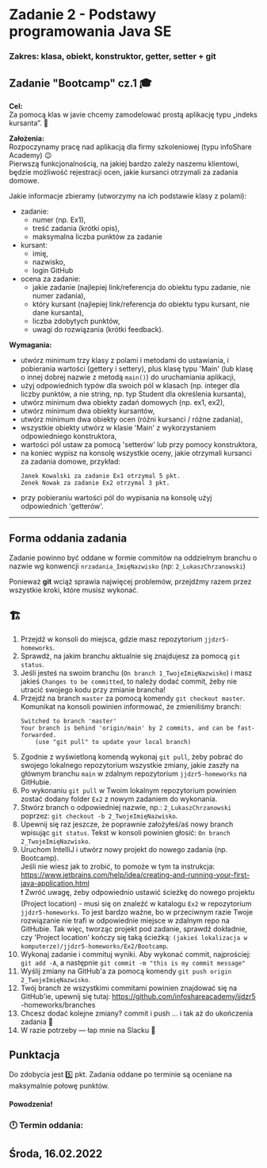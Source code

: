 # Zadanie 2 - Podstawy programowania Java SE
### Zakres: klasa, obiekt, konstruktor, getter, setter + git 


## Zadanie "Bootcamp" cz.1 :mortar_board:

**Cel:**  
Za pomocą klas w javie chcemy zamodelować prostą aplikację typu „indeks kursanta”. :green_book:  

**Założenia:**  
Rozpoczynamy pracę nad aplikacją dla firmy szkoleniowej (typu infoShare Academy)  :wink:  
Pierwszą funkcjonalnością, na jakiej bardzo zależy naszemu klientowi, będzie możliwość rejestracji ocen, jakie kursanci otrzymali za zadania domowe.  

Jakie informacje zbieramy (utworzymy na ich podstawie klasy z polami):
- zadanie:
  - numer (np. Ex1),
  - treść zadania (krótki opis),
  - maksymalna liczba punktów za zadanie
- kursant:
  - imię,
  - nazwisko,
  - login GitHub
- ocena za zadanie:
  - jakie zadanie (najlepiej link/referencja do obiektu typu zadanie, nie numer zadania),
  - który kursant (najlepiej link/referencja do obiektu typu kursant, nie dane kursanta),
  - liczba zdobytych punktów,
  - uwagi do rozwiązania (krótki feedback).
  

**Wymagania:**  
- utwórz minimum trzy klasy z polami i metodami do ustawiania, i pobierania wartości (gettery i settery), plus klasę typu 'Main' (lub klasę o innej dobrej nazwie z metodą `main()`) do uruchamiania aplikacji,
- użyj odpowiednich typów dla swoich pól w klasach (np. integer dla liczby punktów, a nie string, np. typ Student dla określenia kursanta),
- utwórz minimum dwa obiekty zadań domowych (np. ex1, ex2),
- utwórz minimum dwa obiekty kursantów,
- utwórz minimum dwa obiekty ocen (różni kursanci / różne zadania),
- wszystkie obiekty utwórz w klasie 'Main' z wykorzystaniem odpowiedniego konstruktora,
- wartości pól ustaw za pomocą 'setterów' lub przy pomocy konstruktora,
- na koniec wypisz na konsolę wszystkie oceny, jakie otrzymali kursanci za zadania domowe, przykład:
  ```
  Janek Kowalski za zadanie Ex1 otrzymal 5 pkt.
  Zenek Nowak za zadanie Ex2 otrzymal 3 pkt.
  ```
- przy pobieraniu wartości pól do wypisania na konsolę użyj odpowiednich 'getterów'.

---

## Forma oddania zadania
Zadanie powinno być oddane w formie commitów na oddzielnym branchu o nazwie wg konwencji `nrzadania_ImięNazwisko` (np: `2_LukaszChrzanowski`)

Ponieważ **git** wciąż sprawia najwięcej problemów, przejdźmy razem przez wszystkie kroki, które musisz wykonać.

## :building_construction: 
1. Przejdź w konsoli do miejsca, gdzie masz repozytorium `jjdzr5-homeworks`.
2. Sprawdź, na jakim branchu aktualnie się znajdujesz za pomocą `git status`. 
3. Jeśli jesteś na swoim branchu (`On branch 1_TwojeImięNazwisko`) i masz jakieś `Changes to be committed`, to należy dodać commit, żeby nie utracić swojego kodu przy zmianie brancha!
4. Przejdź na branch `master` za pomocą komendy `git checkout master`. Komunikat na konsoli powinien informować, że zmieniliśmy branch: 
   ```
   Switched to branch 'master'
   Your branch is behind 'origin/main' by 2 commits, and can be fast-forwarded.
       (use "git pull" to update your local branch)
   ```
5. Zgodnie z wyświetloną komendą wykonaj `git pull`, żeby pobrać do swojego lokalnego repozytorium wszystkie zmiany, jakie zaszły na głównym branchu `main` w zdalnym repozytorium `jjdzr5-homeworks` na GitHubie.
6. Po wykonaniu `git pull` w Twoim lokalnym repozytorium powinien zostać dodany folder `Ex2` z nowym zadaniem do wykonania. 
7. Stwórz branch o odpowiedniej nazwie, np.: `2_LukaszChrzanowski` poprzez: `git checkout -b 2_TwojeImięNazwisko`.
8. Upewnij się raz jeszcze, że poprawnie założyłeś/aś nowy branch wpisując `git status`. Tekst w konsoli powinien głosić: `On branch 2_TwojeImięNazwisko`. 
9. Uruchom IntelliJ i utwórz nowy projekt do nowego zadania (np. Bootcamp).  
Jeśli nie wiesz jak to zrobić, to pomoże w tym ta instrukcja: https://www.jetbrains.com/help/idea/creating-and-running-your-first-java-application.html  
:exclamation: Zwróć uwagę, żeby odpowiednio ustawić ścieżkę do nowego projektu (Project location) - musi się on znaleźć w katalogu `Ex2` w repozytorium `jjdzr5-homeworks`. To jest bardzo ważne, bo w przeciwnym razie Twoje rozwiązanie nie trafi w odpowiednie miejsce w zdalnym repo na GitHubie. Tak więc, tworząc projekt pod zadanie, sprawdź dokładnie, czy 'Project location' kończy się taką ścieżką: `(jakieś lokalizacja w komputerze)/jjdzr5-homeworks/Ex2/Bootcamp`.
10. Wykonaj zadanie i commituj wyniki. Aby wykonać commit, najprościej: `git add -A`, a następnie `git commit -m "this is my commit message"`
11. Wyślij zmiany na GitHub'a za pomocą komendy `git push origin 2_TwojeImięNazwisko`. 
12. Twój branch ze wszystkimi commitami powinien znajdować się na GitHub'ie, upewnij się tutaj: https://github.com/infoshareacademy/jjdzr5
-homeworks/branches
13. Chcesz dodać kolejne zmiany? commit i push ... i tak aż do ukończenia zadania :tada:
14. W razie potrzeby — łap mnie na Slacku :calling:


## Punktacja

Do zdobycia jest :five: pkt.
Zadania oddane po terminie są oceniane na maksymalnie połowę punktów.

#### Powodzenia!

### :clock12: Termin oddania:
## Środa, 16.02.2022
